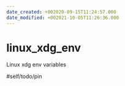 ```yaml
---
date_created: +002020-09-15T11:24:57.000
date_modified: +002021-10-05T11:26:36.000
---
```


# linux_xdg_env

Linux xdg env variables

#self/todo/pin
